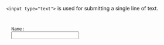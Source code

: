 `<input type="text">` is used for submitting a single line of text.

<Editor lang="html">
<code>
<form>
  <label>Name:</label>
  <input type="text">
</form>
</code>
</Editor>